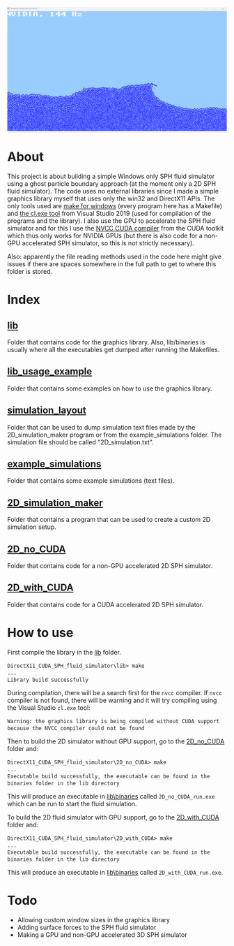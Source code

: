 ![image](./2D_with_CUDA_example.png)

# About

This project is about building a simple Windows only SPH fluid simulator using a ghost particle boundary approach (at the moment only a 2D SPH fluid simulator). The code uses no external libraries since I made a simple graphics library myself that uses only the win32 and DirectX11 APIs. The only tools used are [make for windows](https://gnuwin32.sourceforge.net/packages/make.htm) (every program here has a Makefile) and [the cl.exe tool](https://learn.microsoft.com/en-us/cpp/build/reference/compiler-options?view=msvc-170) from Visual Studio 2019 (used for compilation of the programs and the library). I also use the GPU to accelerate the SPH fluid simulator and for this I use the [NVCC CUDA compiler](https://developer.nvidia.com/cuda-downloads) from the CUDA toolkit which thus only works for NVIDIA GPUs (but there is also code for a non-GPU accelerated SPH simulator, so this is not strictly necessary).

Also: apparently the file reading methods used in the code here might give issues if there are spaces somewhere in the full path to get to where this folder is stored.

# Index
## [lib](./lib/)

Folder that contains code for the graphics library. Also, lib/binaries is usually where all the executables get dumped after running the Makefiles.

## [lib_usage_example](./lib_usage_example/)

Folder that contains some examples on how to use the graphics library.

## [simulation_layout](./simulation_layout/)

Folder that can be used to dump simulation text files made by the 2D_simulation_maker program or from the example_simulations folder. The simulation file should be called "2D_simulation.txt".

## [example_simulations](./example_simulations/)

Folder that contains some example simulations (text files).

## [2D_simulation_maker](./2D_simulation_maker/)

Folder that contains a program that can be used to create a custom 2D simulation setup.

## [2D_no_CUDA](./2D_no_CUDA/)

Folder that contains code for a non-GPU accelerated 2D SPH simulator.

## [2D_with_CUDA](./2D_with_CUDA/)

Folder that contains code for a CUDA accelerated 2D SPH simulator.

# How to use

First compile the library in the [lib](./lib) folder.

```
DirectX11_CUDA_SPH_fluid_simulator\lib> make
...
Library build successfully
```

During compilation, there will be a search first for the `nvcc` compiler. If `nvcc` compiler is not found, there will be warning and it will try compiling using the Visual Studio `cl.exe` tool:

```
Warning: the graphics library is being compiled without CUDA support because the NVCC compiler could not be found
```

Then to build the 2D simulator without GPU support, go to the [2D_no_CUDA](./2D_no_CUDA/) folder and:

```
DirectX11_CUDA_SPH_fluid_simulator\2D_no_CUDA> make
...
Executable build successfully, the executable can be found in the binaries folder in the lib directory
```

This will produce an executable in [lib\binaries](lib/binaries) called `2D_no_CUDA_run.exe` which can be run to start the fluid simulation.

To build the 2D fluid simulator with GPU support, go to the [2D_with_CUDA](./2D_with_CUDA/) folder and:

```
DirectX11_CUDA_SPH_fluid_simulator\2D_with_CUDA> make
...
Executable build successfully, the executable can be found in the binaries folder in the lib directory
```

This will produce an executable in [lib\binaries](lib/binaries) called `2D_with_CUDA_run.exe`.

# Todo

- Allowing custom window sizes in the graphics library
- Adding surface forces to the SPH fluid simulator
- Making a GPU and non-GPU accelerated 3D SPH simulator

